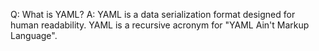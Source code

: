 Q: What is YAML?
A: YAML is a data serialization format designed for human readability. YAML is a recursive acronym for "YAML Ain't Markup Language".

